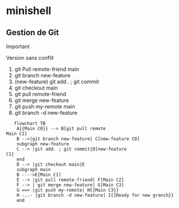 # minishell

## Gestion de Git

> [!IMPORTANT]
> Version sans conflit

1. git Pull remote-friend main
2. git branch new-feature
3. (new-feature) git add . ; git commit
4. git checkout main
5. git pull remote-friend
6. git merge new-feature
7. git push my-remote main
8. git branch -d new-feature
   
```mermaid
   flowchart TB
    A{{Main C0}} --> B[git pull remote
Main C1]
    B -->|git branch new-feature| C[new-feature C0]
    subgraph new-feature
    C --> |git add. ; git commit|D[new-feature
C1]
    end
    D --> |git checkout main|E
    subgraph main
    B ---->E[Main C1]
    E --> |git pull remote-friend| F[Main C2]
    F --> | git merge new-feature| G[Main C3]
    G ==> |git push my-remote| H{{Main C3}}
    H -..- |git branch -d new-feature| I{{Ready for new granch}}
    end
    
```
